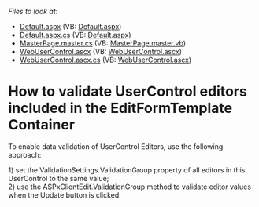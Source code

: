 <!-- default file list -->
*Files to look at*:

* [Default.aspx](./CS/TestGridViewSite81/Default.aspx) (VB: [Default.aspx](./VB/TestGridViewSite81/Default.aspx))
* [Default.aspx.cs](./CS/TestGridViewSite81/Default.aspx.cs) (VB: [Default.aspx](./VB/TestGridViewSite81/Default.aspx))
* [MasterPage.master.cs](./CS/TestGridViewSite81/MasterPage.master.cs) (VB: [MasterPage.master.vb](./VB/TestGridViewSite81/MasterPage.master.vb))
* [WebUserControl.ascx](./CS/TestGridViewSite81/WebUserControl.ascx) (VB: [WebUserControl.ascx](./VB/TestGridViewSite81/WebUserControl.ascx))
* [WebUserControl.ascx.cs](./CS/TestGridViewSite81/WebUserControl.ascx.cs) (VB: [WebUserControl.ascx](./VB/TestGridViewSite81/WebUserControl.ascx))
<!-- default file list end -->
# How to validate UserControl editors included in the EditFormTemplate Container


<p>To enable data validation of UserControl Editors, use the following approach:</p><p>1)  set the ValidationSettings.ValidationGroup property of all editors in this UserControl to the same value;<br />
2)  use the ASPxClientEdit.ValidationGroup method to validate editor values when the Update button is clicked.</p>

<br/>



